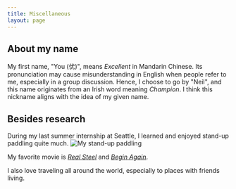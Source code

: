 ```yaml
---
title: Miscellaneous
layout: page
---
```


## About my name
My first name, "You (优)", means *Excellent* in Mandarin Chinese. 
Its pronunciation may cause misunderstanding in English when people refer to me, especially in a group discussion.
Hence, I choose to go by "Neil", and this name originates from an Irish word meaning *Champion*. I think this nickname aligns with the idea of my given name.  

## Besides research
During my last summer internship at Seattle, I learned and enjoyed stand-up paddling quite much.
![My stand-up paddling](./images/2231667367623_.pic_hd.jpg)

My favorite movie is [*Real Steel*](https://www.imdb.com/title/tt0433035/) and [*Begin Again*](https://www.imdb.com/title/tt1980929/).

I also love traveling all around the world, especially to places with friends living.


